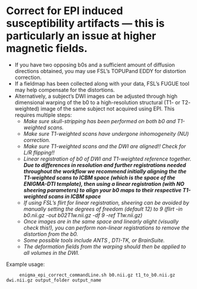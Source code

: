 # Correct for EPI induced susceptibility artifacts — this is particularly an issue at higher magnetic fields.
* If you have two opposing b0s and a sufficient amount of diffusion directions obtained, you may use FSL’s TOPUPand EDDY for distortion correction.
* If a fieldmap has been collected along with your data, FSL’s FUGUE tool may help compensate for the distortions.
* Alternatively, a subject’s DWI images can be adjusted through high dimensional warping of the b0 to a high-resolution structural (T1- or T2- weighted) image of the same subject not acquired using EPI. This requires multiple steps:
    * _Make sure skull-stripping has been performed on both b0 and T1-weighted scans._
    * _Make sure T1-weighted scans have undergone inhomogeneity (NU) correction._
    * _Make sure T1-weighted scans and the DWI are aligned!! Check for L/R flipping!!_
    * _Linear registration of b0 of DWI and T1-weighted reference together. **Due to differences in resolution and further registrations needed throughout the workflow we recommend initially aligning the the T1-weighted scans to ICBM space (which is the space of the ENIGMA-DTI template), then using a linear registration (with NO sheering parameters) to align your b0 maps to their respective T1-weighted scans in ICBM space**_
    * _If using FSL’s flirt for linear registration, sheering can be avoided by manually setting the degrees of freedom (default 12) to 9 (flirt -in b0.nii.gz -out b02T1w.nii.gz -df 9 -ref T1w.nii.gz)_
    * _Once images are in the same space and linearly alight (visually check this!), you can perform non-linear registrations to remove the distortion from the b0._
    * _Some possible tools include ANTS , DTI-TK, or BrainSuite._
    * _The deformation fields from the warping should then be applied to all volumes in the DWI._


Example usage:

         enigma_epi_correct_commandLine.sh b0.nii.gz t1_to_b0.nii.gz dwi.nii.gz output_folder output_name